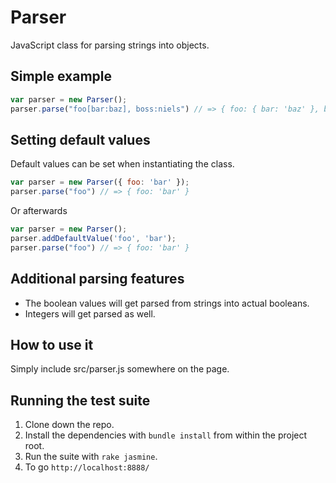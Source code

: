 # Parser

JavaScript class for parsing strings into objects.

## Simple example

```javascript
var parser = new Parser();
parser.parse("foo[bar:baz], boss:niels") // => { foo: { bar: 'baz' }, boss: 'niels' }
```

## Setting default values

Default values can be set when instantiating the class.

```javascript
var parser = new Parser({ foo: 'bar' });
parser.parse("foo") // => { foo: 'bar' }
```

Or afterwards

```javascript
var parser = new Parser();
parser.addDefaultValue('foo', 'bar');
parser.parse("foo") // => { foo: 'bar' }
```

## Additional parsing features

- The boolean values will get parsed from strings into actual booleans.
- Integers will get parsed as well.

## How to use it

Simply include src/parser.js somewhere on the page.

## Running the test suite

1. Clone down the repo.
2. Install the dependencies with `bundle install` from within the project root.
3. Run the suite with `rake jasmine`.
4. To go `http://localhost:8888/`
